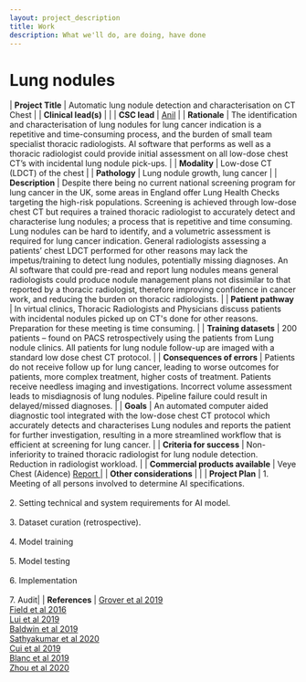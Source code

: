 ```yaml
---
layout: project_description
title: Work
description: What we'll do, are doing, have done
---
```


# **Lung nodules**

| <b>Project Title</b> | Automatic lung nodule detection and characterisation on CT Chest |
| <b>Clinical lead(s)</b> |  |
| <b>CSC lead</b> | [Anil](team.html) |
| <b>Rationale</b> | The identification and characterisation of lung nodules for lung cancer indication is a repetitive and time-consuming process, and the burden of small team specialist thoracic radiologists. AI software that performs as well as a thoracic radiologist could provide initial assessment on all low-dose chest CT’s with incidental lung nodule pick-ups.  |
| <b>Modality</b> | Low-dose CT (LDCT) of the chest |
| <b>Pathology</b> | Lung nodule growth, lung cancer |
| <b>Description</b> | Despite there being no current national screening program for lung cancer in the UK, some areas in England offer Lung Health Checks targeting the high-risk populations. Screening is achieved through low-dose chest CT but requires a trained thoracic radiologist to accurately detect and characterise lung nodules; a process that is repetitive and time consuming. Lung nodules can be hard to identify, and a volumetric assessment is required for lung cancer indication.  General radiologists assessing a patients’ chest LDCT performed for other reasons may lack the impetus/training to detect lung nodules, potentially missing diagnoses. An AI software that could pre-read and report lung nodules means general radiologists could produce nodule management plans not dissimilar to that reported by a thoracic radiologist, therefore improving confidence in cancer work, and reducing the burden on thoracic radiologists.   |
| <b>Patient pathway</b> | In virtual clinics, Thoracic Radiologists and Physicians discuss patients with incidental nodules picked up on CT's done for other reasons. Preparation for these meeting is time consuming.  |
| <b>Training datasets</b> | 200 patients – found on PACS retrospectively using the patients from Lung nodule clinics. All patients for lung nodule follow-up are imaged with a standard low dose chest CT protocol. |
| <b>Consequences of errors</b> | Patients do not receive follow up for lung cancer, leading to worse outcomes for patients, more complex treatment, higher costs of treatment. Patients receive needless imaging and investigations. Incorrect volume assessment leads to misdiagnosis of lung nodules. Pipeline failure could result in delayed/missed diagnoses. |
| <b>Goals</b> | An automated computer aided diagnostic tool integrated with the low-dose chest CT protocol which accurately detects and characterises Lung nodules and reports the patient for further investigation, resulting in a more streamlined workflow that is efficient at screening for lung cancer.  |
| <b>Criteria for success</b> | Non-inferiority to trained thoracic radiologist for lung nodule detection. Reduction in radiologist workload. |
| <b>Commercial products available</b> | Veye Chest (Aidence) <a href="https://www.nice.org.uk/advice/mib243/resources/artificial-intelligence-for-analysing-chest-ct-images-pdf-2285965631267269"> Report </a> |
| <b>Other considerations</b> |  |
| <b>Project Plan</b> | 1.	Meeting of all persons involved to determine AI specifications. <br><br> 2.	Setting technical and system requirements for AI model. <br> <br> 3. Dataset curation (retrospective). <br><br> 4.	Model training<br><br>5.	Model testing <br><br>6.	Implementation <br><br>7. Audit|
| <b>References</b> | <a href="http://dx.doi.org/10.1136/thoraxjnl-2019-214303"> Grover et al 2019 </a> <br>  <a href="https://pubmed.ncbi.nlm.nih.gov/27224642/"> Field et al 2016 </a> <br>  <a href="https://doi.org/10.1148/ryai.2019180084"> Lui et al 2019 </a> <br>  <a href="http://dx.doi.org/10.1136/thoraxjnl-2019-214104"> Baldwin et al 2019 </a> <br>  <a href="https://www.cureus.com/articles/34554-automated-lung-cancer-detection-using-artificial-intelligence-ai-deep-convolutional-neural-networks-a-narrative-literature-review"> Sathyakumar et al 2020 </a> <br> <a href="https://doi.org/10.1038/s41598-020-70629-3"> Cui et al 2019 </a> <br> <a href="https://doi.org/10.1016/j.diii.2020.10.004"> Blanc et al 2019 </a> <br> <a href="https://journals.lww.com/cmj/fulltext/2020/02200/diagnostic_value_of_artificial_intelligence_in.19.aspx%20%7C"> Zhou et al 2020 </a> <br> 
